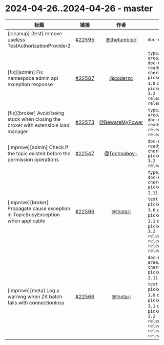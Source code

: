# 2024-04-26..2024-04-26 - master
| 标题 | 链接 | 作者 | 标签 |
| - | :--: | :--: | - |
| [cleanup] [test] remove useless TestAuthorizationProvider2 | [#22595](https://github.com/apache/pulsar/pull/22595) | [@thetumbled](https://github.com/thetumbled) | `doc-not-needed`  | 
| [fix][admin] Fix namespace admin api exception response | [#22587](https://github.com/apache/pulsar/pull/22587) | [@coderzc](https://github.com/coderzc) | `type/bug` `area/admin` `doc-not-needed` `ready-to-test` `cherry-picked/branch-3.0` `cherry-picked/branch-3.2` `release/3.2.3` `release/3.0.5`  | 
| [fix][broker] Avoid being stuck when closing the broker with extensible load manager | [#22573](https://github.com/apache/pulsar/pull/22573) | [@BewareMyPower](https://github.com/BewareMyPower) | `type/bug` `area/broker` `doc-not-needed` `ready-to-test` `release/3.2.3` `release/3.0.5`  | 
| [improve][admin] Check if the topic existed before the permission operations | [#22547](https://github.com/apache/pulsar/pull/22547) | [@Technoboy-](https://github.com/Technoboy-) | `doc-not-needed` `ready-to-test` `cherry-picked/branch-3.2` `release/3.2.3`  | 
| [improve][broker] Propagate cause exception in TopicBusyException when applicable | [#22596](https://github.com/apache/pulsar/pull/22596) | [@lhotari](https://github.com/lhotari) | `type/cleanup` `doc-not-needed` `cherry-picked/branch-2.11` `ready-to-test` `cherry-picked/branch-3.0` `cherry-picked/branch-3.1` `cherry-picked/branch-3.2` `release/3.1.4` `release/2.11.5` `release/3.2.3` `release/3.0.5`  | 
| [improve][meta] Log a warning when ZK batch fails with connectionloss | [#22566](https://github.com/apache/pulsar/pull/22566) | [@lhotari](https://github.com/lhotari) | `doc-not-needed` `area/metadata` `cherry-picked/branch-2.11` `ready-to-test` `cherry-picked/branch-3.0` `cherry-picked/branch-3.1` `cherry-picked/branch-3.2` `release/3.1.4` `release/2.11.5` `release/3.2.3` `release/3.0.5`  | 
